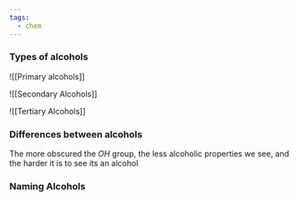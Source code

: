 ```yaml
---
tags:
  - chem
---
```

### Types of alcohols
![[Primary alcohols]]

![[Secondary Alcohols]]

![[Tertiary Alcohols]]
### Differences between alcohols
The more obscured the $OH$ group, the less alcoholic properties we see, and the harder it is to see its an alcohol

### Naming Alcohols